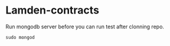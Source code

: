 # Lamden-contracts
Run mongodb server before you can run test after clonning repo.
```
sudo mongod
```
